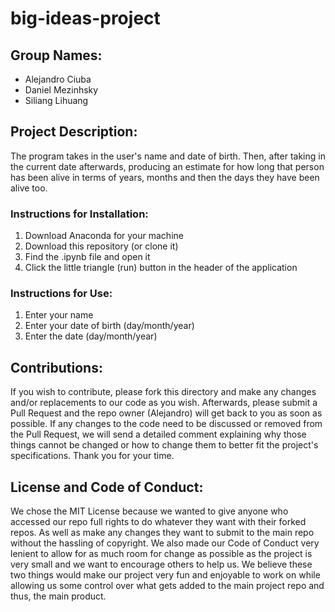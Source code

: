 # big-ideas-project
## Group Names:
- Alejandro Ciuba
- Daniel Mezinhsky
- Siliang Lihuang

## Project Description:
The program takes in the user's name and date of birth. Then, after taking in the current date afterwards, producing an estimate for how long that person has been alive in terms of years, months and then the days they have been alive too.

### Instructions for Installation:
1) Download Anaconda for your machine
2) Download this repository (or clone it)
3) Find the .ipynb file and open it
4) Click the little triangle (run) button in the header of the application

### Instructions for Use:
1) Enter your name
2) Enter your date of birth (day/month/year)
3) Enter the date (day/month/year)

## Contributions:
If you wish to contribute, please fork this directory and make any changes and/or replacements to our code as you wish. Afterwards, please submit a Pull Request and the repo owner (Alejandro) will get back to you as soon as possible. If any changes to the code need to be discussed or removed from the Pull Request, we will send a detailed comment explaining why those things cannot be changed or how to change them to better fit the project's specifications. Thank you for your time.

## License and Code of Conduct:
We chose the MIT License because we wanted to give anyone who accessed our repo full rights to do whatever they want with their forked repos. As well as make any changes they want to submit to the main repo without the hassling of copyright. We also made our Code of Conduct very lenient to allow for as much room for change as possible as the project is very small and we want to encourage others to help us. We believe these two things would make our project very fun and enjoyable to work on while allowing us some control over what gets added to the main project repo and thus, the main product.
